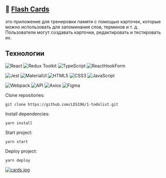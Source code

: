 :seedling: <a href="https://lds196.github.io/1-todolist/" target="_blank">Flash Cards</a>
---
это приложение для тренировки памяти с помощью карточек, которые можно использовать для запоминания слов, терминов и т. д. Пользователи могут создавать карточки, редактировать и тестировать их.

## Технологии
![React](https://img.shields.io/badge/-React-61daf8?logo=react&logoColor=black)
![Redux Toolkit](https://img.shields.io/badge/-Redux_Toolkit-yellow)
![TypeScript](https://img.shields.io/badge/-TypeScript-blue)
![ReactHookForm](https://img.shields.io/badge/-ReactHookForm-pink)

![Jest](https://img.shields.io/badge/-Jest-green)
![MaterialUI](https://img.shields.io/badge/-MaterialUI-blue)
![HTML5](https://img.shields.io/badge/-HTML5-e34f26?logo=html5&logoColor=white)
![CSS3](https://img.shields.io/badge/-CSS3-1572b6?logo=css3&logoColor=white)
![JavaScript](https://img.shields.io/badge/-JavaScript-f7df1e?logo=javaScript&logoColor=black)

![Webpack](https://img.shields.io/badge/-Webpack-99d6f8?logo=webpack&logoColor=black)
![API](https://img.shields.io/badge/-Api-yellow)
![Axios](https://img.shields.io/badge/-Axios-green)
![Figma](https://img.shields.io/badge/-Figma-pink)

Clone repositories:
```
git clone https://github.com/LDS196/1-todolist.git
```
Install dependencies:
```
yarn install
```
Start project: 
```
yarn start
```
Deploy project:
```
yarn deploy
```
[![cards.jpg](https://i.postimg.cc/pTQ501ys/cards.jpg)](https://postimg.cc/YG9S0R6F)
